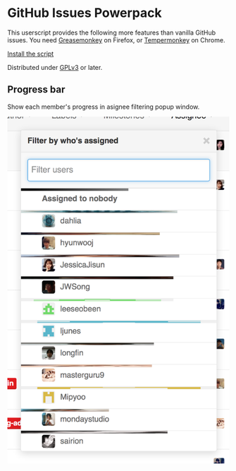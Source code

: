 GitHub Issues Powerpack
=======================

This userscript provides the following more features than vanilla GitHub issues. You need [Greasemonkey][] on Firefox, or [Tempermonkey] on Chrome.

[Install the script](https://github.com/spoqa/gh-issues-powerpack/raw/master/gh-issues-powerpack.user.js)

Distributed under [GPLv3][] or later.

[Greasemonkey]: https://addons.mozilla.org/en-US/firefox/addon/greasemonkey/
[Tempermonkey]: https://chrome.google.com/webstore/detail/tampermonkey/dhdgffkkebhmkfjojejmpbldmpobfkfo?hl=en
[GPLv3]: http://www.gnu.org/licenses/gpl-3.0.html


Progress bar
------------

Show each member's progress in asignee filtering popup window.

![Progress bar](screenshots/progress-bar.png)
